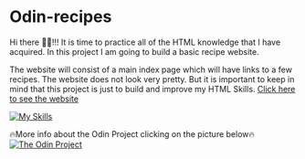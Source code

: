 # Odin-recipes

Hi there 🙋‍♂️!!!
It is time to practice all of the HTML knowledge that I have acquired.
In this project I am going to build a basic recipe website.

The website will consist of a main index page which will have links to
a few recipes. The website does not look very pretty.
But it is important to keep in mind that this project is just to build
and improve my HTML Skills.
[Click here to see the website](https://ddyankov28.github.io/odin-recipes/)

[![My Skills](https://skillicons.dev/icons?i=html)](https://skillicons.dev)

🔥More info about the Odin Project clicking on the picture below🔥
  <a href="https://www.theodinproject.com/">
    <img src="https://www.theodinproject.com/assets/og-logo-dc2c719e367496ffaee876882b3f62c9b139279824de6a6e16448398fa513f7a.png" alt="The Odin Project"/>
  </a>